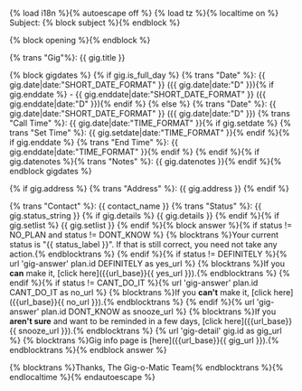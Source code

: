 {% load i18n %}{% autoescape off %}
{% load tz %}{% localtime on %}
Subject: {% block subject %}{% endblock %}

{% block opening %}{% endblock %}

{% trans "Gig"%}: {{ gig.title }}

{% block gigdates %}
{% if gig.is_full_day %}
{% trans "Date" %}: {{ gig.date|date:"SHORT_DATE_FORMAT" }} ({{ gig.date|date:"D" }}){% if gig.enddate %} - {{ gig.enddate|date:"SHORT_DATE_FORMAT" }} ({{ gig.enddate|date:"D" }}){% endif %}
{% else %}
{% trans "Date" %}: {{ gig.date|date:"SHORT_DATE_FORMAT" }} ({{ gig.date|date:"D" }})
{% trans "Call Time" %}: {{ gig.date|date:"TIME_FORMAT" }}{% if gig.setdate %}
{% trans "Set Time" %}: {{ gig.setdate|date:"TIME_FORMAT" }}{% endif %}{% if gig.enddate %}
{% trans "End Time" %}: {{ gig.enddate|date:"TIME_FORMAT" }}{% endif %}
{% endif %}{% if gig.datenotes %}{% trans "Notes" %}: {{ gig.datenotes }}{% endif %}{% endblock gigdates %}

{% if gig.address %}
{% trans "Address" %}: {{ gig.address }}
{% endif %}

{% trans "Contact" %}: {{ contact_name }}
{% trans "Status" %}: {{ gig.status_string }}
{% if gig.details %}
{{ gig.details }}
{% endif %}{% if gig.setlist %}
{{ gig.setlist }}
{% endif %}{% block answer %}{% if status != NO_PLAN and status != DONT_KNOW %}
{% blocktrans %}Your current status is "{{ status_label }}".  If that is still correct, you need not take any action.{% endblocktrans %}
{% endif %}{% if status != DEFINITELY %}{% url 'gig-answer' plan.id DEFINITELY as yes_url %}
{% blocktrans %}If you **can** make it, [click here]({{url_base}}{{ yes_url }}).{% endblocktrans %}
{% endif %}{% if status != CANT_DO_IT %}{% url 'gig-answer' plan.id CANT_DO_IT as no_url %}
{% blocktrans %}If you **can't** make it, [click here]({{url_base}}{{ no_url }}).{% endblocktrans %}
{% endif %}{% url 'gig-answer' plan.id DONT_KNOW as snooze_url %}
{% blocktrans %}If you **aren't sure** and want to be reminded in a few days, [click here]({{url_base}}{{ snooze_url }}).{% endblocktrans %}
{% url 'gig-detail' gig.id as gig_url %}
{% blocktrans %}Gig info page is [here]({{url_base}}{{ gig_url }}).{% endblocktrans %}{% endblock answer %}

{% blocktrans %}Thanks,
The Gig-o-Matic Team{% endblocktrans %}{% endlocaltime %}{% endautoescape %}
